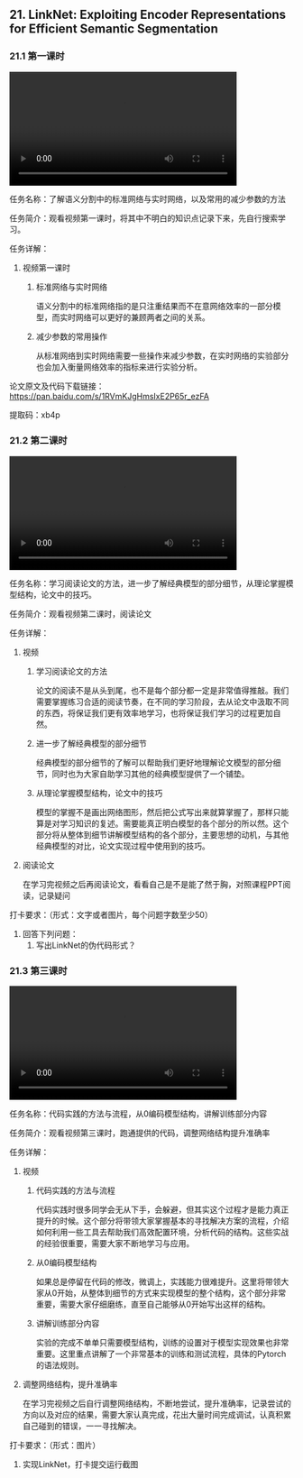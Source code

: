 ## 21. LinkNet: Exploiting Encoder Representations for Efficient Semantic Segmentation

### 21.1 第一课时

<video width=80%  controls >
	<source type="video/mp4" src="021-linknet-exploiting-encoder-representations-for-efficient-semantic-segmentation/021-1.mp4">
</video>

任务名称：了解语义分割中的标准网络与实时网络，以及常用的减少参数的方法

任务简介：观看视频第一课时，将其中不明白的知识点记录下来，先自行搜索学习。

任务详解：

1. 视频第一课时
   1. 标准网络与实时网络

      语义分割中的标准网络指的是只注重结果而不在意网络效率的一部分模型，而实时网络可以更好的兼顾两者之间的关系。

   2. 减少参数的常用操作

      从标准网络到实时网络需要一些操作来减少参数，在实时网络的实验部分也会加入衡量网络效率的指标来进行实验分析。 

论文原文及代码下载链接：https://pan.baidu.com/s/1RVmKJgHmsIxE2P65r_ezFA 

提取码：xb4p 

### 21.2 第二课时

<video width=80%  controls >
	<source type="video/mp4" src="021-linknet-exploiting-encoder-representations-for-efficient-semantic-segmentation/021-2.mp4">
</video>

任务名称：学习阅读论文的方法，进一步了解经典模型的部分细节，从理论掌握模型结构，论文中的技巧。

任务简介：观看视频第二课时，阅读论文

任务详解：

1. 视频
   1. 学习阅读论文的方法

      论文的阅读不是从头到尾，也不是每个部分都一定是非常值得推敲。我们需要掌握练习合适的阅读节奏，在不同的学习阶段，去从论文中汲取不同的东西，将保证我们更有效率地学习，也将保证我们学习的过程更加自然。

   2. 进一步了解经典模型的部分细节

      经典模型的部分细节的了解可以帮助我们更好地理解论文模型的部分细节，同时也为大家自助学习其他的经典模型提供了一个铺垫。

   3. 从理论掌握模型结构，论文中的技巧

      模型的掌握不是画出网络图形，然后把公式写出来就算掌握了，那样只能算是对学习知识的复述。需要能真正明白模型的各个部分的所以然。这个部分将从整体到细节讲解模型结构的各个部分，主要思想的动机，与其他经典模型的对比，论文实现过程中使用到的技巧。

2. 阅读论文

   在学习完视频之后再阅读论文，看看自己是不是能了然于胸，对照课程PPT阅读，记录疑问

打卡要求：（形式：文字或者图片，每个问题字数至少50）

1. 回答下列问题：
   1. 写出LinkNet的伪代码形式？

### 21.3 第三课时

<video width=80%  controls >
	<source type="video/mp4" src="021-linknet-exploiting-encoder-representations-for-efficient-semantic-segmentation/021-3.mp4">
</video>

任务名称：代码实践的方法与流程，从0编码模型结构，讲解训练部分内容

任务简介：观看视频第三课时，跑通提供的代码，调整网络结构提升准确率

任务详解：

1. 视频
   1. 代码实践的方法与流程

      代码实践时很多同学会无从下手，会躲避，但其实这个过程才是能力真正提升的时候。这个部分将带领大家掌握基本的寻找解决方案的流程，介绍如何利用一些工具去帮助我们高效配置环境，分析代码的结构。这些实战的经验很重要，需要大家不断地学习与应用。

   2. 从0编码模型结构

      如果总是停留在代码的修改，微调上，实践能力很难提升。这里将带领大家从0开始，从整体到细节的方式来实现模型的整个结构，这个部分非常重要，需要大家仔细磨练，直至自己能够从0开始写出这样的结构。

   3. 讲解训练部分内容

      实验的完成不单单只需要模型结构，训练的设置对于模型实现效果也非常重要。这里重点讲解了一个非常基本的训练和测试流程，具体的Pytorch的语法规则。

2. 调整网络结构，提升准确率

   在学习完视频之后自行调整网络结构，不断地尝试，提升准确率，记录尝试的方向以及对应的结果，需要大家认真完成，花出大量时间完成调试，认真积累自己碰到的错误，一一寻找解决。

打卡要求：（形式：图片）

1. 实现LinkNet，打卡提交运行截图

